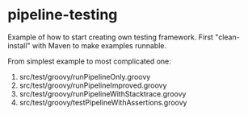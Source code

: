 # pipeline-testing
Example of how to start creating own testing framework.
First "clean-install" with Maven to make examples runnable.

From simplest example to most complicated one:
1. src/test/groovy/runPipelineOnly.groovy
2. src/test/groovy/runPipelineImproved.groovy
3. src/test/groovy/runPipelineWithStacktrace.groovy
4. src/test/groovy/testPipelineWithAssertions.groovy
